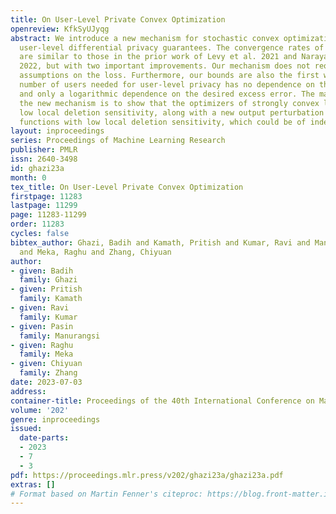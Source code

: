 ```yaml
---
title: On User-Level Private Convex Optimization
openreview: KfkSyUJyqg
abstract: We introduce a new mechanism for stochastic convex optimization (SCO) with
  user-level differential privacy guarantees. The convergence rates of this mechanism
  are similar to those in the prior work of Levy et al. 2021 and Narayanan et al.
  2022, but with two important improvements. Our mechanism does not require any smoothness
  assumptions on the loss. Furthermore, our bounds are also the first where the minimum
  number of users needed for user-level privacy has no dependence on the dimension
  and only a logarithmic dependence on the desired excess error. The main idea underlying
  the new mechanism is to show that the optimizers of strongly convex losses have
  low local deletion sensitivity, along with a new output perturbation method for
  functions with low local deletion sensitivity, which could be of independent interest.
layout: inproceedings
series: Proceedings of Machine Learning Research
publisher: PMLR
issn: 2640-3498
id: ghazi23a
month: 0
tex_title: On User-Level Private Convex Optimization
firstpage: 11283
lastpage: 11299
page: 11283-11299
order: 11283
cycles: false
bibtex_author: Ghazi, Badih and Kamath, Pritish and Kumar, Ravi and Manurangsi, Pasin
  and Meka, Raghu and Zhang, Chiyuan
author:
- given: Badih
  family: Ghazi
- given: Pritish
  family: Kamath
- given: Ravi
  family: Kumar
- given: Pasin
  family: Manurangsi
- given: Raghu
  family: Meka
- given: Chiyuan
  family: Zhang
date: 2023-07-03
address: 
container-title: Proceedings of the 40th International Conference on Machine Learning
volume: '202'
genre: inproceedings
issued:
  date-parts:
  - 2023
  - 7
  - 3
pdf: https://proceedings.mlr.press/v202/ghazi23a/ghazi23a.pdf
extras: []
# Format based on Martin Fenner's citeproc: https://blog.front-matter.io/posts/citeproc-yaml-for-bibliographies/
---
```

